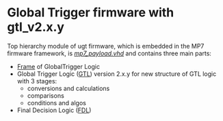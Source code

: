 # Global Trigger firmware with gtl_v2.x.y

Top hierarchy module of ugt firmware, which is embedded in the MP7 firmware framework, is *[mp7_payload.vhd](firmware/hdl/mp7_payload.vhd)* and contains three main parts:

* [Frame](doc/frame.md) of GlobalTrigger Logic
* Global Trigger Logic ([GTL](doc/gtl.md)) version 2.x.y for new structure of GTL logic with 3 stages: 
  * conversions and calculations
  * comparisons
  * conditions and algos
* Final Decision Logic ([FDL](doc/fdl.md))

